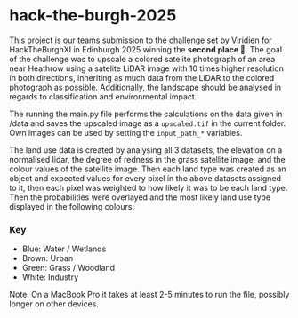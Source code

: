 # hack-the-burgh-2025
This project is our teams submission to the challenge set by Viridien for HackTheBurghXI in Edinburgh 2025 winning the **second place 🥈**.
The goal of the challenge was to upscale a colored satelite photograph of an area near Heathrow using a satelite LiDAR image with 10 times higher resolution in both directions, inheriting as much data from the LiDAR to the colored photograph as possible.
Additionally, the landscape should be analysed in regards to classification and environmental impact.

The running the main.py file performs the calculations on the data given in /data and saves the upscaled image as a `upscaled.tif` in the current folder.
Own images can be used by setting the `input_path_*` variables.

The land use data is created by analysing all 3 datasets, the elevation on a normalised lidar, the degree of redness in the grass satellite image, and the colour values of the satellite image. Then each land type was created as an object and expected values for every pixel in the above datasets assigned to it, then each pixel was weighted to how likely it was to be each land type. Then the probabilities were overlayed and the most likely land use type displayed in the following colours:

### Key

- Blue: Water / Wetlands
- Brown: Urban
- Green: Grass / Woodland
- White: Industry

Note: On a MacBook Pro it takes at least 2-5 minutes to run the file, possibly longer on other devices.
